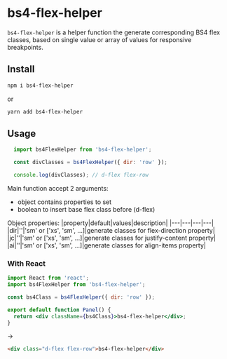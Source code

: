 # bs4-flex-helper

`bs4-flex-helper` is a helper function the generate corresponding BS4 flex classes, based on single value or array of values for responsive breakpoints.

## Install

```bash
npm i bs4-flex-helper
```

or

```bash
yarn add bs4-flex-helper
```

## Usage

```javascript
  import bs4FlexHelper from 'bs4-flex-helper';

  const divClasses = bs4FlexHelper({ dir: 'row' });

  console.log(divClasses); // d-flex flex-row
```

Main function accept 2 arguments:
- object contains properties to set
- boolean to insert base flex class before (d-flex)

Object properties:
|property|default|values|description|
|---|---|---|---|
|dir|''|'sm' or ['xs', 'sm', ...]|generate classes for flex-direction property|
|jc|''|'sm' or ['xs', 'sm', ...]|generate classes for justify-content property|
|ai|''|'sm' or ['xs', 'sm', ...]|generate classes for align-items property|

### With React
```jsx
import React from 'react';
import bs4FlexHelper from 'bs4-flex-helper';

const bs4Class = bs4FlexHelper({ dir: 'row' });

export default function Panel() {
  return <div className={bs4Class}>bs4-flex-helper</div>;
}
```

->

```html
<div class="d-flex flex-row">bs4-flex-helper</div>
```
